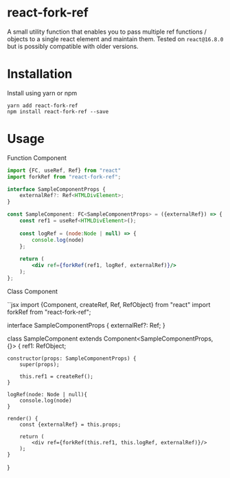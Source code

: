 # react-fork-ref

A small utility function that enables you to pass multiple ref functions / objects to a single react element and maintain them.
Tested on `react@16.8.0` but is possibly compatible with older versions. 

# Installation

Install using yarn or npm

```
yarn add react-fork-ref
npm install react-fork-ref --save
```

# Usage

Function Component

```jsx
import {FC, useRef, Ref} from "react"
import forkRef from "react-fork-ref";

interface SampleComponentProps {
    externalRef?: Ref<HTMLDivElement>;
}

const SampleComponent: FC<SampleComponentProps> = ({externalRef}) => {
    const ref1 = useRef<HTMLDivElement>();
    
    const logRef = (node:Node | null) => {
        console.log(node)
    };
    
    return (
        <div ref={forkRef(ref1, logRef, externalRef)}/>
    );
};
```

Class Component

``jsx
import {Component, createRef, Ref, RefObject} from "react"
import forkRef from "react-fork-ref";

interface SampleComponentProps {
    externalRef?: Ref<HTMLDivElement>;
}

class SampleComponent extends Component<SampleComponentProps, {}> {
    ref1: RefObject<HTMLDivElement>;

    constructor(props: SampleComponentProps) {
        super(props);

        this.ref1 = createRef();
    }

    logRef(node: Node | null){
        console.log(node)
    }

    render() {
        const {externalRef} = this.props;
        
        return (
            <div ref={forkRef(this.ref1, this.logRef, externalRef)}/>
        );
    }
}
```
